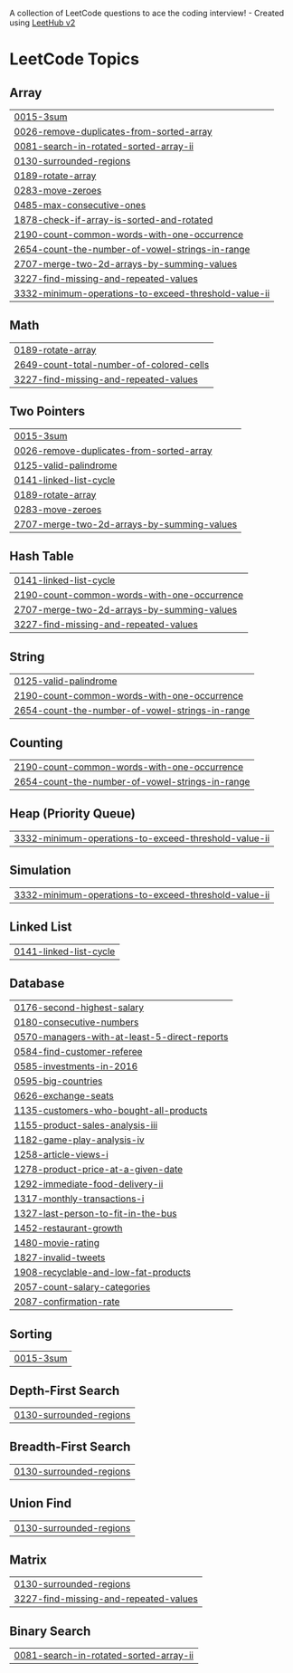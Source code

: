 A collection of LeetCode questions to ace the coding interview! - Created using [LeetHub v2](https://github.com/arunbhardwaj/LeetHub-2.0)
<!---LeetCode Topics Start-->
# LeetCode Topics
## Array
|  |
| ------- |
| [0015-3sum](https://github.com/ktsutheeb/Leetcode/tree/master/0015-3sum) |
| [0026-remove-duplicates-from-sorted-array](https://github.com/ktsutheeb/Leetcode/tree/master/0026-remove-duplicates-from-sorted-array) |
| [0081-search-in-rotated-sorted-array-ii](https://github.com/ktsutheeb/Leetcode/tree/master/0081-search-in-rotated-sorted-array-ii) |
| [0130-surrounded-regions](https://github.com/ktsutheeb/Leetcode/tree/master/0130-surrounded-regions) |
| [0189-rotate-array](https://github.com/ktsutheeb/Leetcode/tree/master/0189-rotate-array) |
| [0283-move-zeroes](https://github.com/ktsutheeb/Leetcode/tree/master/0283-move-zeroes) |
| [0485-max-consecutive-ones](https://github.com/ktsutheeb/Leetcode/tree/master/0485-max-consecutive-ones) |
| [1878-check-if-array-is-sorted-and-rotated](https://github.com/ktsutheeb/Leetcode/tree/master/1878-check-if-array-is-sorted-and-rotated) |
| [2190-count-common-words-with-one-occurrence](https://github.com/ktsutheeb/Leetcode/tree/master/2190-count-common-words-with-one-occurrence) |
| [2654-count-the-number-of-vowel-strings-in-range](https://github.com/ktsutheeb/Leetcode/tree/master/2654-count-the-number-of-vowel-strings-in-range) |
| [2707-merge-two-2d-arrays-by-summing-values](https://github.com/ktsutheeb/Leetcode/tree/master/2707-merge-two-2d-arrays-by-summing-values) |
| [3227-find-missing-and-repeated-values](https://github.com/ktsutheeb/Leetcode/tree/master/3227-find-missing-and-repeated-values) |
| [3332-minimum-operations-to-exceed-threshold-value-ii](https://github.com/ktsutheeb/Leetcode/tree/master/3332-minimum-operations-to-exceed-threshold-value-ii) |
## Math
|  |
| ------- |
| [0189-rotate-array](https://github.com/ktsutheeb/Leetcode/tree/master/0189-rotate-array) |
| [2649-count-total-number-of-colored-cells](https://github.com/ktsutheeb/Leetcode/tree/master/2649-count-total-number-of-colored-cells) |
| [3227-find-missing-and-repeated-values](https://github.com/ktsutheeb/Leetcode/tree/master/3227-find-missing-and-repeated-values) |
## Two Pointers
|  |
| ------- |
| [0015-3sum](https://github.com/ktsutheeb/Leetcode/tree/master/0015-3sum) |
| [0026-remove-duplicates-from-sorted-array](https://github.com/ktsutheeb/Leetcode/tree/master/0026-remove-duplicates-from-sorted-array) |
| [0125-valid-palindrome](https://github.com/ktsutheeb/Leetcode/tree/master/0125-valid-palindrome) |
| [0141-linked-list-cycle](https://github.com/ktsutheeb/Leetcode/tree/master/0141-linked-list-cycle) |
| [0189-rotate-array](https://github.com/ktsutheeb/Leetcode/tree/master/0189-rotate-array) |
| [0283-move-zeroes](https://github.com/ktsutheeb/Leetcode/tree/master/0283-move-zeroes) |
| [2707-merge-two-2d-arrays-by-summing-values](https://github.com/ktsutheeb/Leetcode/tree/master/2707-merge-two-2d-arrays-by-summing-values) |
## Hash Table
|  |
| ------- |
| [0141-linked-list-cycle](https://github.com/ktsutheeb/Leetcode/tree/master/0141-linked-list-cycle) |
| [2190-count-common-words-with-one-occurrence](https://github.com/ktsutheeb/Leetcode/tree/master/2190-count-common-words-with-one-occurrence) |
| [2707-merge-two-2d-arrays-by-summing-values](https://github.com/ktsutheeb/Leetcode/tree/master/2707-merge-two-2d-arrays-by-summing-values) |
| [3227-find-missing-and-repeated-values](https://github.com/ktsutheeb/Leetcode/tree/master/3227-find-missing-and-repeated-values) |
## String
|  |
| ------- |
| [0125-valid-palindrome](https://github.com/ktsutheeb/Leetcode/tree/master/0125-valid-palindrome) |
| [2190-count-common-words-with-one-occurrence](https://github.com/ktsutheeb/Leetcode/tree/master/2190-count-common-words-with-one-occurrence) |
| [2654-count-the-number-of-vowel-strings-in-range](https://github.com/ktsutheeb/Leetcode/tree/master/2654-count-the-number-of-vowel-strings-in-range) |
## Counting
|  |
| ------- |
| [2190-count-common-words-with-one-occurrence](https://github.com/ktsutheeb/Leetcode/tree/master/2190-count-common-words-with-one-occurrence) |
| [2654-count-the-number-of-vowel-strings-in-range](https://github.com/ktsutheeb/Leetcode/tree/master/2654-count-the-number-of-vowel-strings-in-range) |
## Heap (Priority Queue)
|  |
| ------- |
| [3332-minimum-operations-to-exceed-threshold-value-ii](https://github.com/ktsutheeb/Leetcode/tree/master/3332-minimum-operations-to-exceed-threshold-value-ii) |
## Simulation
|  |
| ------- |
| [3332-minimum-operations-to-exceed-threshold-value-ii](https://github.com/ktsutheeb/Leetcode/tree/master/3332-minimum-operations-to-exceed-threshold-value-ii) |
## Linked List
|  |
| ------- |
| [0141-linked-list-cycle](https://github.com/ktsutheeb/Leetcode/tree/master/0141-linked-list-cycle) |
## Database
|  |
| ------- |
| [0176-second-highest-salary](https://github.com/ktsutheeb/Leetcode/tree/master/0176-second-highest-salary) |
| [0180-consecutive-numbers](https://github.com/ktsutheeb/Leetcode/tree/master/0180-consecutive-numbers) |
| [0570-managers-with-at-least-5-direct-reports](https://github.com/ktsutheeb/Leetcode/tree/master/0570-managers-with-at-least-5-direct-reports) |
| [0584-find-customer-referee](https://github.com/ktsutheeb/Leetcode/tree/master/0584-find-customer-referee) |
| [0585-investments-in-2016](https://github.com/ktsutheeb/Leetcode/tree/master/0585-investments-in-2016) |
| [0595-big-countries](https://github.com/ktsutheeb/Leetcode/tree/master/0595-big-countries) |
| [0626-exchange-seats](https://github.com/ktsutheeb/Leetcode/tree/master/0626-exchange-seats) |
| [1135-customers-who-bought-all-products](https://github.com/ktsutheeb/Leetcode/tree/master/1135-customers-who-bought-all-products) |
| [1155-product-sales-analysis-iii](https://github.com/ktsutheeb/Leetcode/tree/master/1155-product-sales-analysis-iii) |
| [1182-game-play-analysis-iv](https://github.com/ktsutheeb/Leetcode/tree/master/1182-game-play-analysis-iv) |
| [1258-article-views-i](https://github.com/ktsutheeb/Leetcode/tree/master/1258-article-views-i) |
| [1278-product-price-at-a-given-date](https://github.com/ktsutheeb/Leetcode/tree/master/1278-product-price-at-a-given-date) |
| [1292-immediate-food-delivery-ii](https://github.com/ktsutheeb/Leetcode/tree/master/1292-immediate-food-delivery-ii) |
| [1317-monthly-transactions-i](https://github.com/ktsutheeb/Leetcode/tree/master/1317-monthly-transactions-i) |
| [1327-last-person-to-fit-in-the-bus](https://github.com/ktsutheeb/Leetcode/tree/master/1327-last-person-to-fit-in-the-bus) |
| [1452-restaurant-growth](https://github.com/ktsutheeb/Leetcode/tree/master/1452-restaurant-growth) |
| [1480-movie-rating](https://github.com/ktsutheeb/Leetcode/tree/master/1480-movie-rating) |
| [1827-invalid-tweets](https://github.com/ktsutheeb/Leetcode/tree/master/1827-invalid-tweets) |
| [1908-recyclable-and-low-fat-products](https://github.com/ktsutheeb/Leetcode/tree/master/1908-recyclable-and-low-fat-products) |
| [2057-count-salary-categories](https://github.com/ktsutheeb/Leetcode/tree/master/2057-count-salary-categories) |
| [2087-confirmation-rate](https://github.com/ktsutheeb/Leetcode/tree/master/2087-confirmation-rate) |
## Sorting
|  |
| ------- |
| [0015-3sum](https://github.com/ktsutheeb/Leetcode/tree/master/0015-3sum) |
## Depth-First Search
|  |
| ------- |
| [0130-surrounded-regions](https://github.com/ktsutheeb/Leetcode/tree/master/0130-surrounded-regions) |
## Breadth-First Search
|  |
| ------- |
| [0130-surrounded-regions](https://github.com/ktsutheeb/Leetcode/tree/master/0130-surrounded-regions) |
## Union Find
|  |
| ------- |
| [0130-surrounded-regions](https://github.com/ktsutheeb/Leetcode/tree/master/0130-surrounded-regions) |
## Matrix
|  |
| ------- |
| [0130-surrounded-regions](https://github.com/ktsutheeb/Leetcode/tree/master/0130-surrounded-regions) |
| [3227-find-missing-and-repeated-values](https://github.com/ktsutheeb/Leetcode/tree/master/3227-find-missing-and-repeated-values) |
## Binary Search
|  |
| ------- |
| [0081-search-in-rotated-sorted-array-ii](https://github.com/ktsutheeb/Leetcode/tree/master/0081-search-in-rotated-sorted-array-ii) |
<!---LeetCode Topics End-->